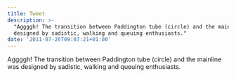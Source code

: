 ```yaml
---
title: Tweet
description: >-
  "Aggggh! The transition between Paddington tube (circle) and the mainline was
  designed by sadistic, walking and queuing enthusiasts."
date: '2011-07-26T09:07:21+01:00'
---
```

Aggggh! The transition between Paddington tube (circle) and the mainline was designed by sadistic, walking and queuing enthusiasts.
